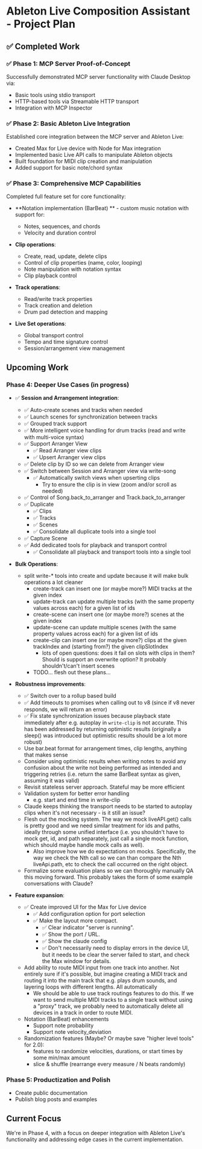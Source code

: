 # Ableton Live Composition Assistant - Project Plan

## ✅ Completed Work

### ✅ Phase 1: MCP Server Proof-of-Concept

Successfully demonstrated MCP server functionality with Claude Desktop via:

- Basic tools using stdio transport
- HTTP-based tools via Streamable HTTP transport
- Integration with MCP Inspector

### ✅ Phase 2: Basic Ableton Live Integration

Established core integration between the MCP server and Ableton Live:

- Created Max for Live device with Node for Max integration
- Implemented basic Live API calls to manipulate Ableton objects
- Built foundation for MIDI clip creation and manipulation
- Added support for basic note/chord syntax

### ✅ Phase 3: Comprehensive MCP Capabilities

Completed full feature set for core functionality:

- **Notation implementation (BarBeat) ** - custom music notation with support for:

  - Notes, sequences, and chords
  - Velocity and duration control

- **Clip operations**:

  - Create, read, update, delete clips
  - Control of clip properties (name, color, looping)
  - Note manipulation with notation syntax
  - Clip playback control

- **Track operations**:

  - Read/write track properties
  - Track creation and deletion
  - Drum pad detection and mapping

- **Live Set operations**:
  - Global transport control
  - Tempo and time signature control
  - Session/arrangement view management

## Upcoming Work

### Phase 4: Deeper Use Cases (in progress)

- ✅ **Session and Arrangement integration**:

  - ✅ Auto-create scenes and tracks when needed
  - ✅ Launch scenes for synchronization between tracks
  - ✅ Grouped track support
  - ✅ More intelligent voice handling for drum tracks (read and write with multi-voice syntax)
  - ✅ Support Arranger View
    - ✅ Read Arranger view clips
    - ✅ Upsert Arranger view clips
  - ✅ Delete clip by ID so we can delete from Arranger view
  - ✅ Switch between Session and Arranger view via write-song
    - ✅ Automatically switch views when upserting clips
      - Try to ensure the clip is in view (zoom and/or scroll as needed)
  - ✅ Control of Song.back_to_arranger and Track.back_to_arranger
  - ✅ Duplicate
    - ✅ Clips
    - ✅ Tracks
    - ✅ Scenes
    - ✅ Consolidate all duplicate tools into a single tool
  - ✅ Capture Scene
  - ✅ Add dedicated tools for playback and transport control
    - ✅ Consolidate all playback and transport tools into a single tool

- **Bulk Operations**:

  - split write-\* tools into create and update because it will make bulk operations a lot cleaner
    - create-track can insert one (or maybe more?) MIDI tracks at the given index
    - update-track can update multiple tracks (with the same property values across each) for a given list of ids
    - create-scene can insert one (or maybe more?) scenes at the given index
    - update-scene can update multiple scenes (with the same property values across each) for a given list of ids
    - create-clip can insert one (or maybe more?) clips at the given trackIndex and (starting from?) the given
      clipSlotIndex
      - lots of open questions: does it fail on slots with clips in them? Should is support an overwrite option? It
        probably shouldn't/can't insert scenes
    - TODO... flesh out these plans...

- **Robustness improvements**:

  - ✅ Switch over to a rollup based build
  - ✅ Add timeouts to promises when calling out to v8 (since if v8 never responds, we will return an error)
  - ✅ Fix state synchronization issues because playback state immediately after e.g. autoplay in `write-clip` is not
    accurate. This has been addressed by returning optimistic results (originally a sleep() was introduced but
    optimistic results should be a lot more robust)
  - Use bar.beat format for arrangement times, clip lengths, anything that makes sense
  - Consider using optimistic results when writing notes to avoid any confusion about the write not being performed as
    intended and triggering retries (i.e. return the same BarBeat syntax as given, assuming it was valid)
  - Revisit stateless server approach. Stateful may be more efficient
  - Validation system for better error handling
    - e.g. start and end time in write-clip
  - Claude keeps thinking the transport needs to be started to autoplay clips when it's not necessary - is it still an
    issue?
  - Flesh out the mocking system. The way we mock liveAPI.get() calls is pretty good and we need similar treatment for
    ids and paths, ideally through some unified interface (i.e. you shouldn't have to mock get, id, and path separately,
    just call a single mock function, which should maybe handle mock calls as well).
    - Also improve how we do expectations on mocks. Specifically, the way we check the Nth call so we can than compare
      the Nth liveApi.path, etc to check the call occurred on the right object.
  - Formalize some evaluation plans so we can thoroughly manually QA this moving forward. This probably takes the form
    of some example conversations with Claude?

- **Feature expansion**:

  - ✅ Create improved UI for the Max for Live device
    - ✅ Add configuration option for port selection
    - ✅ Make the layout more compact.
      - ✅ Clear indicator "server is running".
      - ✅ Show the port / URL.
      - ✅ Show the claude config
      - ✅ Don't necessarily need to display errors in the device UI, but it needs to be clear the server failed to
        start, and check the Max window for details.
  - Add ability to route MIDI input from one track into another. Not entirely sure if it's possible, but imagine
    creating a MIDI track and routing it into the main track that e.g. plays drum sounds, and layering loops with
    different lengths. All automatically
    - We should be able to use track routings features to do this. If we want to send multiple MIDI tracks to a single
      track without using a "proxy" track, we probably need to automatically delete all devices in a track in order to
      route MIDI.
  - Notation (BarBeat) enhancements
    - Support note probability
    - Support note velocity_deviation
  - Randomization features (Maybe? Or maybe save "higher level tools" for 2.0):
    - features to randomize velocities, durations, or start times by some min/max amount
    - slice & shuffle (rearrange every measure / N beats randomly)

### Phase 5: Productization and Polish

- Create public documentation
- Publish blog posts and examples

## Current Focus

We're in Phase 4, with a focus on deeper integration with Ableton Live's functionality and addressing edge cases in the
current implementation.
